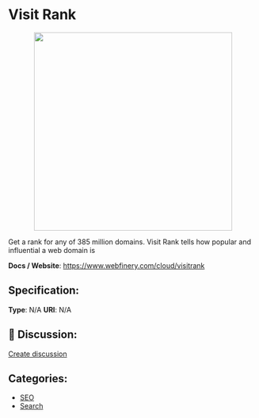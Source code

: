# Visit Rank
<p align="center">
    <img width="400" src="https://raw.githubusercontent.com/apis-list/apis-list/apis/visit-rank/logo_256x256.png" />
</p>

Get a rank for any of 385 million domains. Visit Rank tells how popular and influential a web domain is

**Docs / Website**: https://www.webfinery.com/cloud/visitrank

## Specification:
**Type**:  N/A 
**URI**:  N/A 

## 💬 Discussion:
[Create discussion](link)

## Categories:
- [SEO](https://github.com/apis-list/apis-list#seo)
- [Search](https://github.com/apis-list/apis-list#search)





